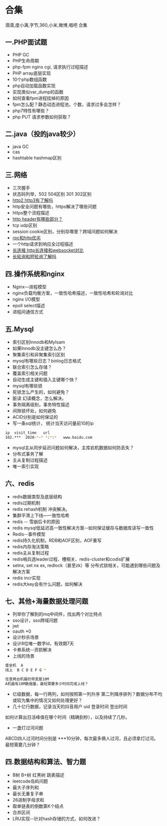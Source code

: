 
# 合集

滴滴,度小满,字节,360,小米,微博,唱吧 合集

## 一.PHP面试题

* PHP GC
* PHP生命周期
* php-fpm  nginx  cgi, 请求执行过程描述
* PHP array底层实现
* 10个php数组函数
* php自动加载函数实现
* 实现类似var_dump的函数
* 如何查看fpm进程挂掉的原因
* fpm怎么配？静态动态进程池，个数，请求过多会怎样？
* php7特性有哪些？
* php PUT 请求参数如何获取？

## 二.java（投的java较少）

* java GC
* cas
* hashtable  hashmap区别

## 三.网络

* 三次握手
* 状态码列举，502  504区别  301  302区别
* [http2  http3有了解吗][2]
* http安全问题有哪些，https解决了哪些问题
* https整个流程描述
* [http header有哪些部分？][3]
* tcp udp区别
* session  cookie区别，分别存哪里？跨域问题如何解决
* [rpc和http优劣][1]
* 一个http请求到响应全过程描述
* [长连接 http长连接和websocket对比][4]
* [长轮询和短轮询了解吗][5]

## 四.操作系统和nginx

* Nginx—进程模型
* nginx负载均衡方案，一致性哈希描述，一致性哈希和轮询对比
* nginx I/O模型
* epoll select描述
* 进程间通信方式

## 五.Mysql

* 索引区别Innodb和MyIsam
* 如果Innodb没主键怎么办？
* 聚集索引和非聚集索引区别
* mysql有哪些日志？binlog日志格式
* 联合索引怎么存储？
* 覆盖索引相关问题
* 自动生成主键和插入主键哪个快？
* mysql有哪些锁
* 死锁怎么产生的，如何避免？
* 脏读  幻读概念，怎么解决。
* 事务隔离级别，事务特性描述
* 间隙锁坏处，如何避免
* ACID分别是如何保证的
* 写一条sql统计， 统计当天访问量前10的ip

```sh
ip  visit_time   url
102.***  2020-*-* *:*:*   www.baidu.com
```

* mysql主从同步延迟问题如何解决，主库宕机数据如何防丢失？
* 分布式事务了解
* 主从复制过程描述
* 唯一索引实现

## 六、redis

* redis数据类型及底层结构
* redis过期机制
* redis rehash机制 冲突解决。
* 集群平滑上下线—一致性哈希
* redis -- 雪崩后卡的原因
* redis mysql低延迟高一致性解决方案--如何保证缓存与数据库读写一致性
* Redis--事件模型
* redis持久化机制，RDB和AOF区别，AOF重写
* redis内存淘汰策略
* redis主从复制过程
* redis哨兵选leader过程、槽相关、redis-cluster和codis扩展
* setnx,  set nx ex, redlock（甚至zk）等  分布式锁相关，可能遇到哪些问题及解决方案
* redis incr实现
* redis大key会有什么问题，如何解决

## 七、其他+海量数据处理问题

* 列举你了解到的mq中间件，找出两个对比特点
* sso设计，sso跨域问题
* jwt
* oauth *0
* 设计秒杀场景
* 设计8位唯一数字id，有效期7天
* 卡券系统--资损解决
* 上线的场景

```sh
堡垒机  A
线上  B C D E F G *

任意两台机器的带宽是10M
A机器有10M数据量，最短需要多少时间完成上线？
```

* 亿级数据，每一行两列，如何按照第一列升序 第二列降序排列？数据分布不均或较为集中的情况又如何处理更好？
* 几十亿行数据，记录当天的抖音用户  uid  登录时间  登出时间

如何计算出日活峰值在哪个时间（精确到秒），以及持续了几秒。

* 一盏灯过河问题  

ABCD四人过河时间分别是 ***10分钟，每次最多俩人过河，且必须拿灯过河。最短需要几分钟？

## 四.数据结构和算法、智力题

* B树  B+树 红黑树 跳表描述
* leetcode岛屿问题
* 最大子序列和
* 最长无重复子串
* 26进制字母求和
* 取单链表的倒数第K个结点
* 合并区间
* LRU实现--针对hash存储的方式，如何改进？

[1]: https://segmentfault.com/a/1190000015920678
[2]: https://juejin.im/post/5d9abde7e51d4578110dc77f
[3]: https://blog.csdn.net/qq_42218123/article/details/80664302
[4]: https://www.cnblogs.com/Catherine001/p/8359153.html
[5]: https://cloud.tencent.com/developer/article/1076547